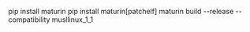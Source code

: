 pip install maturin
pip install maturin[patchelf]
maturin build --release  --compatibility musllinux_1_1